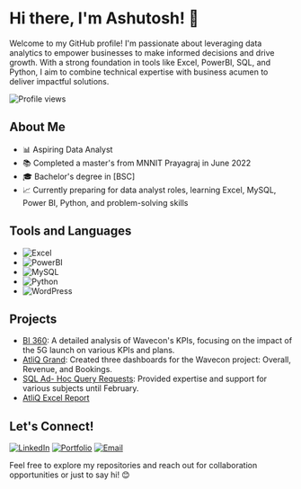 # Hi there, I'm Ashutosh! 👋

Welcome to my GitHub profile! I'm passionate about leveraging data analytics to empower businesses to make informed decisions and drive growth. With a strong foundation in tools like Excel, PowerBI, SQL, and Python, I aim to combine technical expertise with business acumen to deliver impactful solutions.

![Profile views](https://gpvc.arturio.dev/jaiswal-ashutosh) <!-- Replace 'yourusername' with your GitHub username -->

## About Me

- 📊 Aspiring Data Analyst
- 📚 Completed a master's from MNNIT Prayagraj in June 2022
- 🎓 Bachelor's degree in [BSC] <!-- You can add this if you want to mention your Bachelor's degree -->
- 📈 Currently preparing for data analyst roles, learning Excel, MySQL, Power BI, Python, and problem-solving skills

## Tools and Languages

- ![Excel](https://img.shields.io/badge/-Excel-green)
- ![PowerBI](https://img.shields.io/badge/-PowerBI-yellow)
- ![MySQL](https://img.shields.io/badge/-MySQL-blue)
- ![Python](https://img.shields.io/badge/-Python-blue)
- ![WordPress](https://img.shields.io/badge/-WordPress-blue)

## Projects

- [BI 360](#): A detailed analysis of Wavecon's KPIs, focusing on the impact of the 5G launch on various KPIs and plans.
- [AtliQ Grand](#): Created three dashboards for the Wavecon project: Overall, Revenue, and Bookings.
- [SQL Ad- Hoc Query Requests](#): Provided expertise and support for various subjects until February.
- [AtliQ Excel Report](#)

## Let's Connect!

[![LinkedIn](https://img.shields.io/badge/-LinkedIn-blue)](https://www.linkedin.com/in/ashutoshjaiswal-510/)
[![Portfolio](https://img.shields.io/badge/-Portfolio-green)](http://yourportfolio.com) <!-- Replace with your portfolio link if available -->
[![Email](https://img.shields.io/badge/-Email-red)](mailto:jaiswal.ashutoshj@gmail.com)

Feel free to explore my repositories and reach out for collaboration opportunities or just to say hi! 😊


